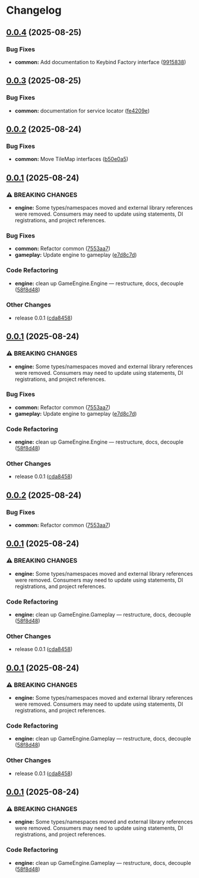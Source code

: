 # Changelog

## [0.0.4](https://github.com/braybrandon/Game-Engine/compare/common-v0.0.3...common-v0.0.4) (2025-08-25)


### Bug Fixes

* **common:** Add documentation to Keybind Factory interface ([9915838](https://github.com/braybrandon/Game-Engine/commit/9915838043f3074d904004ec20bbcee5046d515c))

## [0.0.3](https://github.com/braybrandon/Game-Engine/compare/common-v0.0.2...common-v0.0.3) (2025-08-25)


### Bug Fixes

* **common:** documentation for service locator ([fe4209e](https://github.com/braybrandon/Game-Engine/commit/fe4209eeaa4a0673343e1165eff10271656acb4e))

## [0.0.2](https://github.com/braybrandon/Game-Engine/compare/common-v0.0.1...common-v0.0.2) (2025-08-24)


### Bug Fixes

* **common:** Move TileMap interfaces ([b50e0a5](https://github.com/braybrandon/Game-Engine/commit/b50e0a521d2b53064f93911baa53c6259842d8f6))

## [0.0.1](https://github.com/braybrandon/Game-Engine/compare/common-v0.0.2...common-v0.0.1) (2025-08-24)


### ⚠ BREAKING CHANGES

* **engine:** Some types/namespaces moved and external library references were removed. Consumers may need to update using statements, DI registrations, and project references.

### Bug Fixes

* **common:** Refactor common ([7553aa7](https://github.com/braybrandon/Game-Engine/commit/7553aa7dc44d6d6ef296e0e16c4b3de5b0ed4223))
* **gameplay:** Update engine to gameplay ([e7d8c7d](https://github.com/braybrandon/Game-Engine/commit/e7d8c7dba6578e3775a6c05c45008eb83aa7c88c))


### Code Refactoring

* **engine:** clean up GameEngine.Engine — restructure, docs, decouple ([58f8d48](https://github.com/braybrandon/Game-Engine/commit/58f8d481363d005af60855b5893917e9f35a133b))


### Other Changes

* release 0.0.1 ([cda8458](https://github.com/braybrandon/Game-Engine/commit/cda8458db938f41db5f2073b7b20639a4e6b30aa))

## [0.0.1](https://github.com/braybrandon/Game-Engine/compare/common-v0.0.2...common-v0.0.1) (2025-08-24)


### ⚠ BREAKING CHANGES

* **engine:** Some types/namespaces moved and external library references were removed. Consumers may need to update using statements, DI registrations, and project references.

### Bug Fixes

* **common:** Refactor common ([7553aa7](https://github.com/braybrandon/Game-Engine/commit/7553aa7dc44d6d6ef296e0e16c4b3de5b0ed4223))
* **gameplay:** Update engine to gameplay ([e7d8c7d](https://github.com/braybrandon/Game-Engine/commit/e7d8c7dba6578e3775a6c05c45008eb83aa7c88c))


### Code Refactoring

* **engine:** clean up GameEngine.Engine — restructure, docs, decouple ([58f8d48](https://github.com/braybrandon/Game-Engine/commit/58f8d481363d005af60855b5893917e9f35a133b))


### Other Changes

* release 0.0.1 ([cda8458](https://github.com/braybrandon/Game-Engine/commit/cda8458db938f41db5f2073b7b20639a4e6b30aa))

## [0.0.2](https://github.com/braybrandon/Game-Engine/compare/common-v0.0.1...common-v0.0.2) (2025-08-24)


### Bug Fixes

* **common:** Refactor common ([7553aa7](https://github.com/braybrandon/Game-Engine/commit/7553aa7dc44d6d6ef296e0e16c4b3de5b0ed4223))

## [0.0.1](https://github.com/braybrandon/Game-Engine/compare/common-v0.0.1...common-v0.0.1) (2025-08-24)


### ⚠ BREAKING CHANGES

* **engine:** Some types/namespaces moved and external library references were removed. Consumers may need to update using statements, DI registrations, and project references.

### Code Refactoring

* **engine:** clean up GameEngine.Gameplay — restructure, docs, decouple ([58f8d48](https://github.com/braybrandon/Game-Engine/commit/58f8d481363d005af60855b5893917e9f35a133b))


### Other Changes

* release 0.0.1 ([cda8458](https://github.com/braybrandon/Game-Engine/commit/cda8458db938f41db5f2073b7b20639a4e6b30aa))

## [0.0.1](https://github.com/braybrandon/Game-Engine/compare/v0.0.1...v0.0.1) (2025-08-24)


### ⚠ BREAKING CHANGES

* **engine:** Some types/namespaces moved and external library references were removed. Consumers may need to update using statements, DI registrations, and project references.

### Code Refactoring

* **engine:** clean up GameEngine.Gameplay — restructure, docs, decouple ([58f8d48](https://github.com/braybrandon/Game-Engine/commit/58f8d481363d005af60855b5893917e9f35a133b))


### Other Changes

* release 0.0.1 ([cda8458](https://github.com/braybrandon/Game-Engine/commit/cda8458db938f41db5f2073b7b20639a4e6b30aa))

## [0.0.1](https://github.com/braybrandon/Game-Engine/compare/v0.1.3...v1.0.0) (2025-08-24)


### ⚠ BREAKING CHANGES

* **engine:** Some types/namespaces moved and external library references were removed. Consumers may need to update using statements, DI registrations, and project references.

### Code Refactoring

* **engine:** clean up GameEngine.Gameplay — restructure, docs, decouple ([58f8d48](https://github.com/braybrandon/Game-Engine/commit/58f8d481363d005af60855b5893917e9f35a133b))
